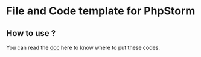 # File and Code template for PhpStorm

## How to use ?

You can read the [doc](https://www.jetbrains.com/help/phpstorm/2016.1/file-and-code-templates.html) here to know where to put these codes.
